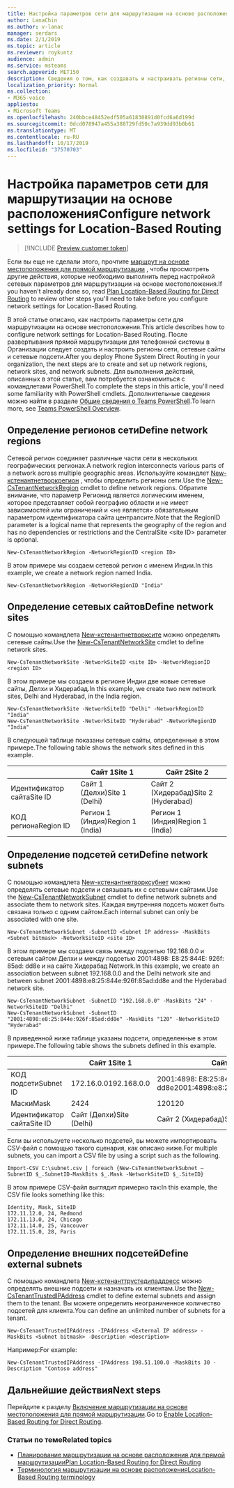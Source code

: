 ```yaml
---
title: Настройка параметров сети для маршрутизации на основе расположения
author: LanaChin
ms.author: v-lanac
manager: serdars
ms.date: 2/1/2019
ms.topic: article
ms.reviewer: roykuntz
audience: admin
ms.service: msteams
search.appverid: MET150
description: Сведения о том, как создавать и настраивать регионы сети, сайты и подсети для маршрутизации на основе местоположения для прямой маршрутизации.
localization_priority: Normal
ms.collection:
- M365-voice
appliesto:
- Microsoft Teams
ms.openlocfilehash: 240bbce48452edf505a61830891d0fcd6a6d199d
ms.sourcegitcommit: 0dcd078947a455a388729fd50c7a939dd93b0b61
ms.translationtype: MT
ms.contentlocale: ru-RU
ms.lasthandoff: 10/17/2019
ms.locfileid: "37570703"
---
```

# <a name="configure-network-settings-for-location-based-routing"></a><span data-ttu-id="13986-103">Настройка параметров сети для маршрутизации на основе расположения</span><span class="sxs-lookup"><span data-stu-id="13986-103">Configure network settings for Location-Based Routing</span></span>

> [!INCLUDE [Preview customer token](includes/preview-feature.md)] 

<span data-ttu-id="13986-104">Если вы еще не сделали этого, прочтите [маршрут на основе местоположения для прямой маршрутизации](location-based-routing-plan.md) , чтобы просмотреть другие действия, которые необходимо выполнить перед настройкой сетевых параметров для маршрутизации на основе местоположения.</span><span class="sxs-lookup"><span data-stu-id="13986-104">If you haven't already done so, read [Plan Location-Based Routing for Direct Routing](location-based-routing-plan.md) to review other steps you'll need to take before you configure network settings for Location-Based Routing.</span></span>

<span data-ttu-id="13986-105">В этой статье описано, как настроить параметры сети для маршрутизации на основе местоположения.</span><span class="sxs-lookup"><span data-stu-id="13986-105">This article describes how to configure network settings for Location-Based Routing.</span></span> <span data-ttu-id="13986-106">После развертывания прямой маршрутизации для телефонной системы в Организации следует создать и настроить регионы сети, сетевые сайты и сетевые подсети.</span><span class="sxs-lookup"><span data-stu-id="13986-106">After you deploy Phone System Direct Routing in your organization, the next steps are to create and set up network regions, network sites, and network subnets.</span></span> <span data-ttu-id="13986-107">Для выполнения действий, описанных в этой статье, вам потребуется ознакомиться с командлетами PowerShell.</span><span class="sxs-lookup"><span data-stu-id="13986-107">To complete the steps in this article, you'll need some familiarity with PowerShell cmdlets.</span></span> <span data-ttu-id="13986-108">Дополнительные сведения можно найти в разделе [Общие сведения о Teams PowerShell](teams-powershell-overview.md).</span><span class="sxs-lookup"><span data-stu-id="13986-108">To learn more, see [Teams PowerShell Overview](teams-powershell-overview.md).</span></span>

## <a name="define-network-regions"></a><span data-ttu-id="13986-109">Определение регионов сети</span><span class="sxs-lookup"><span data-stu-id="13986-109">Define network regions</span></span>
 <span data-ttu-id="13986-110">Сетевой регион соединяет различные части сети в нескольких географических регионах.</span><span class="sxs-lookup"><span data-stu-id="13986-110">A network region interconnects various parts of a network across multiple geographic areas.</span></span> <span data-ttu-id="13986-111">Используйте командлет [New-кстенантнетворкрегион](https://docs.microsoft.com/powershell/module/skype/New-CsTenantNetworkRegion?view=skype-ps) , чтобы определить регионы сети.</span><span class="sxs-lookup"><span data-stu-id="13986-111">Use the [New-CsTenantNetworkRegion](https://docs.microsoft.com/powershell/module/skype/New-CsTenantNetworkRegion?view=skype-ps) cmdlet to define network regions.</span></span> <span data-ttu-id="13986-112">Обратите внимание, что параметр Регионид является логическим именем, которое представляет собой географию области и не имеет зависимостей или ограничений и &lt;не является&gt; обязательным параметром идентификатора сайта централсите.</span><span class="sxs-lookup"><span data-stu-id="13986-112">Note that the RegionID parameter is a logical name that represents the geography of the region and has no dependencies or restrictions and the CentralSite &lt;site ID&gt; parameter is optional.</span></span> 

```
New-CsTenantNetworkRegion -NetworkRegionID <region ID>  
```

<span data-ttu-id="13986-113">В этом примере мы создаем сетевой регион с именем Индии.</span><span class="sxs-lookup"><span data-stu-id="13986-113">In this example, we create a network region named India.</span></span> 
```
New-CsTenantNetworkRegion -NetworkRegionID "India"  
```

## <a name="define-network-sites"></a><span data-ttu-id="13986-114">Определение сетевых сайтов</span><span class="sxs-lookup"><span data-stu-id="13986-114">Define network sites</span></span>

<span data-ttu-id="13986-115">С помощью командлета [New-кстенантнетворксите](https://docs.microsoft.com/powershell/module/skype/new-cstenantnetworksite?view=skype-ps) можно определять сетевые сайты.</span><span class="sxs-lookup"><span data-stu-id="13986-115">Use the [New-CsTenantNetworkSite](https://docs.microsoft.com/powershell/module/skype/new-cstenantnetworksite?view=skype-ps) cmdlet to define network sites.</span></span> 

```
New-CsTenantNetworkSite -NetworkSiteID <site ID> -NetworkRegionID <region ID>
```
<span data-ttu-id="13986-116">В этом примере мы создаем в регионе Индии две новые сетевые сайты, Делхи и Хидерабад.</span><span class="sxs-lookup"><span data-stu-id="13986-116">In this example, we create two new network sites, Delhi and Hyderabad, in the India region.</span></span> 
```
New-CsTenantNetworkSite -NetworkSiteID "Delhi" -NetworkRegionID "India" 
New-CsTenantNetworkSite -NetworkSiteID "Hyderabad" -NetworkRegionID "India" 
```
<span data-ttu-id="13986-117">В следующей таблице показаны сетевые сайты, определенные в этом примере.</span><span class="sxs-lookup"><span data-stu-id="13986-117">The following table shows the network sites defined in this example.</span></span> 

||<span data-ttu-id="13986-118">Сайт 1</span><span class="sxs-lookup"><span data-stu-id="13986-118">Site 1</span></span> |<span data-ttu-id="13986-119">Сайт 2</span><span class="sxs-lookup"><span data-stu-id="13986-119">Site 2</span></span> |
|---------|---------|---------|
|<span data-ttu-id="13986-120">Идентификатор сайта</span><span class="sxs-lookup"><span data-stu-id="13986-120">Site ID</span></span>    |    <span data-ttu-id="13986-121">Сайт 1 (Делхи)</span><span class="sxs-lookup"><span data-stu-id="13986-121">Site 1 (Delhi)</span></span>     |  <span data-ttu-id="13986-122">Сайт 2 (Хидерабад)</span><span class="sxs-lookup"><span data-stu-id="13986-122">Site 2 (Hyderabad)</span></span>       |
|<span data-ttu-id="13986-123">КОД региона</span><span class="sxs-lookup"><span data-stu-id="13986-123">Region ID</span></span>  |     <span data-ttu-id="13986-124">Регион 1 (Индия)</span><span class="sxs-lookup"><span data-stu-id="13986-124">Region 1 (India)</span></span>    |   <span data-ttu-id="13986-125">Регион 1 (Индия)</span><span class="sxs-lookup"><span data-stu-id="13986-125">Region 1 (India)</span></span>      |

## <a name="define-network-subnets"></a><span data-ttu-id="13986-126">Определение подсетей сети</span><span class="sxs-lookup"><span data-stu-id="13986-126">Define network subnets</span></span>

<span data-ttu-id="13986-127">С помощью командлета [New-кстенантнетворксубнет](https://docs.microsoft.com/powershell/module/skype/new-cstenantnetworksubnet?view=skype-ps) можно определять сетевые подсети и связывать их с сетевыми сайтами.</span><span class="sxs-lookup"><span data-stu-id="13986-127">Use the [New-CsTenantNetworkSubnet](https://docs.microsoft.com/powershell/module/skype/new-cstenantnetworksubnet?view=skype-ps) cmdlet to define network subnets and associate them to network sites.</span></span> <span data-ttu-id="13986-128">Каждая внутренняя подсеть может быть связана только с одним сайтом.</span><span class="sxs-lookup"><span data-stu-id="13986-128">Each internal subnet can only be associated with one site.</span></span> 
```
New-CsTenantNetworkSubnet -SubnetID <Subnet IP address> -MaskBits <Subnet bitmask> -NetworkSiteID <site ID> 
```
<span data-ttu-id="13986-129">В этом примере мы создаем связь между подсетью 192.168.0.0 и сетевым сайтом Делхи и между подсетью 2001:4898: E8:25:844E: 926f: 85ad: dd8e и на сайте Хидерабад Network.</span><span class="sxs-lookup"><span data-stu-id="13986-129">In this example, we create an association between subnet 192.168.0.0 and the Delhi network site and between subnet 2001:4898:e8:25:844e:926f:85ad:dd8e and the Hyderabad network site.</span></span>
```
New-CsTenantNetworkSubnet -SubnetID "192.168.0.0" -MaskBits "24" -NetworkSiteID "Delhi" 
New-CsTenantNetworkSubnet -SubnetID "2001:4898:e8:25:844e:926f:85ad:dd8e" -MaskBits "120" -NetworkSiteID "Hyderabad" 
```
<span data-ttu-id="13986-130">В приведенной ниже таблице указаны подсети, определенные в этом примере.</span><span class="sxs-lookup"><span data-stu-id="13986-130">The following table shows the subnets defined in this example.</span></span> 

||<span data-ttu-id="13986-131">Сайт 1</span><span class="sxs-lookup"><span data-stu-id="13986-131">Site 1</span></span> |<span data-ttu-id="13986-132">Сайт 2</span><span class="sxs-lookup"><span data-stu-id="13986-132">Site 2</span></span> |
|---------|---------|---------|
|<span data-ttu-id="13986-133">КОД подсети</span><span class="sxs-lookup"><span data-stu-id="13986-133">Subnet ID</span></span>   |    <span data-ttu-id="13986-134">172.16.0.0</span><span class="sxs-lookup"><span data-stu-id="13986-134">192.168.0.0</span></span>     |  <span data-ttu-id="13986-135">2001:4898: E8:25:844E: 926f: 85ad: dd8e</span><span class="sxs-lookup"><span data-stu-id="13986-135">2001:4898:e8:25:844e:926f:85ad:dd8e</span></span>     |
|<span data-ttu-id="13986-136">Маски</span><span class="sxs-lookup"><span data-stu-id="13986-136">Mask</span></span>  |     <span data-ttu-id="13986-137">24</span><span class="sxs-lookup"><span data-stu-id="13986-137">24</span></span>    |   <span data-ttu-id="13986-138">120</span><span class="sxs-lookup"><span data-stu-id="13986-138">120</span></span>      |
|<span data-ttu-id="13986-139">Идентификатор сайта</span><span class="sxs-lookup"><span data-stu-id="13986-139">Site ID</span></span>  | <span data-ttu-id="13986-140">Сайт (Делхи)</span><span class="sxs-lookup"><span data-stu-id="13986-140">Site (Delhi)</span></span> | <span data-ttu-id="13986-141">Сайт 2 (Хидерабад)</span><span class="sxs-lookup"><span data-stu-id="13986-141">Site 2 (Hyderabad)</span></span> |

<span data-ttu-id="13986-142">Если вы используете несколько подсетей, вы можете импортировать CSV-файл с помощью такого сценария, как описано ниже.</span><span class="sxs-lookup"><span data-stu-id="13986-142">For multiple subnets, you can import a CSV file by using a script such as the following.</span></span>
```
Import-CSV C:\subnet.csv | foreach {New-CsTenantNetworkSubnet –SubnetID $_.SubnetID-MaskBits $_.Mask -NetworkSiteID $_.SiteID}  
```
<span data-ttu-id="13986-143">В этом примере CSV-файл выглядит примерно так:</span><span class="sxs-lookup"><span data-stu-id="13986-143">In this example, the CSV file looks something like this:</span></span>
```
Identity, Mask, SiteID 
172.11.12.0, 24, Redmond 
172.11.13.0, 24, Chicago 
172.11.14.0, 25, Vancouver 
172.11.15.0, 28, Paris
```
## <a name="define-external-subnets"></a><span data-ttu-id="13986-144">Определение внешних подсетей</span><span class="sxs-lookup"><span data-stu-id="13986-144">Define external subnets</span></span>
<span data-ttu-id="13986-145">С помощью командлета [New-кстенанттрустедипаддресс](https://docs.microsoft.com/powershell/module/skype/new-cstenanttrustedipaddress?view=skype-ps) можно определять внешние подсети и назначать их клиентам.</span><span class="sxs-lookup"><span data-stu-id="13986-145">Use the [New-CsTenantTrustedIPAddress](https://docs.microsoft.com/powershell/module/skype/new-cstenanttrustedipaddress?view=skype-ps) cmdlet to define external subnets and assign them to the tenant.</span></span> <span data-ttu-id="13986-146">Вы можете определить неограниченное количество подсетей для клиента.</span><span class="sxs-lookup"><span data-stu-id="13986-146">You can define an unlimited number of subnets for a tenant.</span></span> 
```
New-CsTenantTrustedIPAddress -IPAddress <External IP address> -MaskBits <Subnet bitmask> -Description <description> 
```
<span data-ttu-id="13986-147">Например:</span><span class="sxs-lookup"><span data-stu-id="13986-147">For example:</span></span>
```
New-CsTenantTrustedIPAddress -IPAddress 198.51.100.0 -MaskBits 30 -Description "Contoso address"  
```

## <a name="next-steps"></a><span data-ttu-id="13986-148">Дальнейшие действия</span><span class="sxs-lookup"><span data-stu-id="13986-148">Next steps</span></span>
<span data-ttu-id="13986-149">Перейдите к разделу [Включение маршрутизации на основе местоположения для прямой маршрутизации](location-based-routing-enable.md).</span><span class="sxs-lookup"><span data-stu-id="13986-149">Go to [Enable Location-Based Routing for Direct Routing](location-based-routing-enable.md).</span></span>

### <a name="related-topics"></a><span data-ttu-id="13986-150">Статьи по теме</span><span class="sxs-lookup"><span data-stu-id="13986-150">Related topics</span></span>
- [<span data-ttu-id="13986-151">Планирование маршрутизации на основе расположения для прямой маршрутизации</span><span class="sxs-lookup"><span data-stu-id="13986-151">Plan Location-Based Routing for Direct Routing</span></span>](location-based-routing-plan.md)
- [<span data-ttu-id="13986-152">Терминология маршрутизации на основе расположения</span><span class="sxs-lookup"><span data-stu-id="13986-152">Location-Based Routing terminology</span></span>](location-based-routing-terminology.md)
